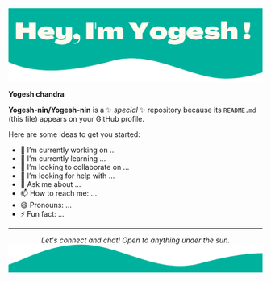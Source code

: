 <img src="https://github.com/Yogesh-nin/Yogesh-nin/blob/bad4c24031941cd730eff5bf7f5b031c4cdb5d6c/name_header.png" alt="Header image">

**Yogesh chandra**

**Yogesh-nin/Yogesh-nin** is a ✨ _special_ ✨ repository because its `README.md` (this file) appears on your GitHub profile.

Here are some ideas to get you started:

- 🔭 I’m currently working on ...
- 🌱 I’m currently learning ...
- 👯 I’m looking to collaborate on ...
- 🤔 I’m looking for help with ...
- 💬 Ask me about ...
- 📫 How to reach me: ...
- 😄 Pronouns: ...
- ⚡ Fun fact: ...

<hr>
<p align="center">
  <i>Let's connect and chat! Open to anything under the sun.</i>
  
<img src="https://github.com/Yogesh-nin/Yogesh-nin/blob/086db585d29f3a0acc9025e4cf8adbf740a93831/footer_name.png" alt="footer">
